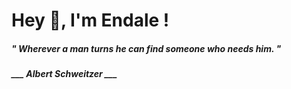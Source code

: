 <h1 title="head"> Hey 👋, I'm Endale !</h1>

**<h5><i>" Wherever a man turns he can find someone who needs him. "</i></h5>**

*<b>___ Albert Schweitzer ___</b>*
